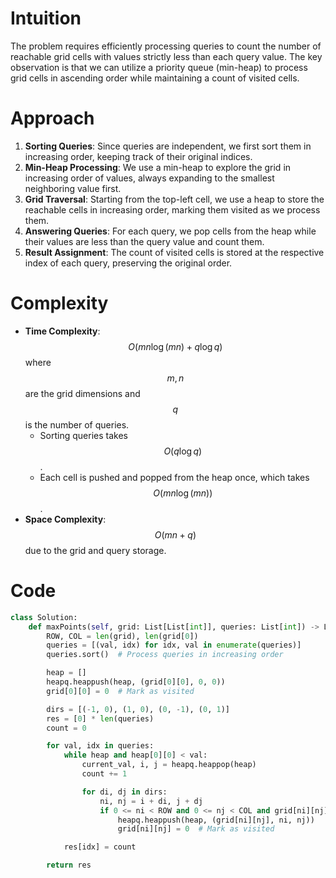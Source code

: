 # Intuition

The problem requires efficiently processing queries to count the number of reachable grid cells with values strictly less than each query value. The key observation is that we can utilize a priority queue (min-heap) to process grid cells in ascending order while maintaining a count of visited cells.

# Approach

1. **Sorting Queries**: Since queries are independent, we first sort them in increasing order, keeping track of their original indices.
2. **Min-Heap Processing**: We use a min-heap to explore the grid in increasing order of values, always expanding to the smallest neighboring value first.
3. **Grid Traversal**: Starting from the top-left cell, we use a heap to store the reachable cells in increasing order, marking them visited as we process them.
4. **Answering Queries**: For each query, we pop cells from the heap while their values are less than the query value and count them.
5. **Result Assignment**: The count of visited cells is stored at the respective index of each query, preserving the original order.

# Complexity

- **Time Complexity**: $$O(mn \log(mn) + q \log q)$$ where $$m, n$$ are the grid dimensions and $$q$$ is the number of queries.
  - Sorting queries takes $$O(q \log q)$$.
  - Each cell is pushed and popped from the heap once, which takes $$O(mn \log(mn))$$.
- **Space Complexity**: $$O(mn + q)$$ due to the grid and query storage.

# Code

```python
class Solution:
    def maxPoints(self, grid: List[List[int]], queries: List[int]) -> List[int]:
        ROW, COL = len(grid), len(grid[0])
        queries = [(val, idx) for idx, val in enumerate(queries)]
        queries.sort()  # Process queries in increasing order

        heap = []
        heapq.heappush(heap, (grid[0][0], 0, 0))
        grid[0][0] = 0  # Mark as visited

        dirs = [(-1, 0), (1, 0), (0, -1), (0, 1)]
        res = [0] * len(queries)
        count = 0

        for val, idx in queries:
            while heap and heap[0][0] < val:
                current_val, i, j = heapq.heappop(heap)
                count += 1

                for di, dj in dirs:
                    ni, nj = i + di, j + dj
                    if 0 <= ni < ROW and 0 <= nj < COL and grid[ni][nj] != 0:
                        heapq.heappush(heap, (grid[ni][nj], ni, nj))
                        grid[ni][nj] = 0  # Mark as visited

            res[idx] = count

        return res
```
